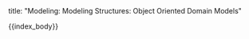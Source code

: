 <frontmatter>
title: "Modeling: Modeling Structures: Object Oriented Domain Models"
</frontmatter>

{{index_body}}
